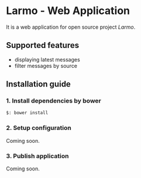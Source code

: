 # Larmo - Web Application

It is a web application for open source project *Larmo*.

## Supported features

- displaying latest messages
- filter messages by source

## Installation guide

### 1. Install dependencies by bower

```bash
$: bower install
```

### 2. Setup configuration

Coming soon.

### 3. Publish application

Coming soon.